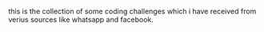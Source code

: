 this is the collection of some coding challenges which i have received from verius sources like whatsapp and facebook. 